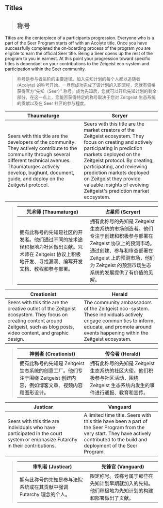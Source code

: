 ## Titles
> ## 称号  

Titles are the centerpiece of a participants progression. Everyone who is a part of the Seer Program starts off with an Acolyte title. Once you have successfully completed the on-boarding process of the program you are eligible to earn the official Seer title. Being a Seer opens up the rest of the program to you in earnest. At this point your progression toward specific titles is dependant on your contributions to the Zeigeist eco-system and participation within the Seer community.

> 称号是参与者进阶的主要途径。加入先知计划的每个人都以追随者 (Acolyte) 的称号开始。一旦您成功完成了该计划的入职流程，您就有资格获得官方“先知（Seer）” 称号。成为先知后，您就可以开启先知计划的剩余部分，在这一点上，您能否获得特定的称号取决于您对 Zeitgeist 生态系统的贡献以及在 Seer 社区的参与程度。

<style>
table th:first-of-type {
    width: 50%;
}
table th:nth-of-type(2) {
    width: 50%;
}
</style>

Thaumaturge  | Scryer 
---|---
Seers with this title are the developers of the community. They actively contribute to the community through several different technical avenues. Thaumaturges actively develop, bughunt, document, guide, and deploy on the Zeitgeist protocol. | Seers with this title are the market creators of the Zeitgeist ecosystem. They focus on creating and actively participating in prediction markets deployed on the Zeitgeist protocol. By creating, participating, and reviewing prediction markets deployed on Zeitgeist they provide valuable insights of evolving Zeitgeist's prediction market ecosystem.

> 咒术师 (Thaumaturge) | 占星师 (Scryer) 
> ---|---
> 拥有此称号的先知是社区的开发者。他们通过不同的技术途径积极地为社区做出贡献。咒术师在 Zeitgeist 协议上积极地开发、寻找漏洞、编写开发文档、教程和参与部署。 | 拥有此称号的先知是 Zeitgeist 生态系统的市场创造者。他们专注于创建和积极参与部署在 Zeitgeist 协议上的预测市场。通过创建、参与和审查部署在 Zeitgeist 上的预测市场，他们为 Zeitgeist 的预测市场生态系统的发展提供了有价值的见解。

Creationist | Herald
---|---
Seers with this title are the creative outlet of the Zeitgeist ecosystem. They focus on creating content around Zeitgeist, such as blog posts, video content, and graphic design. | The community ambassadors of the Zeitgeist eco-system. These individuals actively engage communities to inform, educate, and promote around events happening within the Zeitgeist ecosystem.

> 神创者 (Creationist) | 传令者 (Herald) 
> ---|---
> 拥有此称号的先知是 Zeitgeist 生态系统的创意工厂。他们专注于围绕 Zeitgeist 创建内容，例如博客文章、视频内容和图形设计。 | 拥有此称号的先知是 Zeitgeist 生态系统的社区大使。他们积极参与社区活动，围绕 Zeitgeist 生态系统内发生的事件进行通报、教育和宣传。

<div STYLE="page-break-after: always;"></div>

Justicar | Vanguard
---|---
Seers with this title are individuals who have participated in the court system or emphasize Futarchy in their contributions. | A limited time title. Seers with this title have been a part of the Seer Program from the very start. They have actively contributed to the build and deployment of the Seer Program.

> 审判者 (Justicar) | 先锋官 (Vanguard) 
> ---|---
> 拥有此称号的先知是参与法院系统或在其贡献中强调 Futarchy 理念的个人。 | 限定称号。该称号属于那些在先知计划早期就加入的先知。他们积极地为先知计划的构建和部署做出了贡献。 